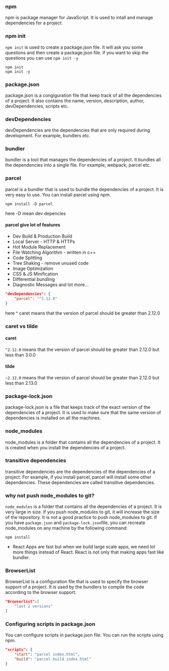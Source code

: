 ### npm 
npm is package manager for JavaScript. It is used to intall and manage dependencies for a project.
### npm init 
`npm init` is used to create a package.json file. It will ask you some questions and then create a package.json file. if you want to skip the questions you can use `npm init -y`
```terminal
npm init
npm init -y
```
### package.json
package.json is a congiguration file that keep track of all the dependencies of a project. It also contains the name, version, description, author, devDependencies, scripts etc.

### devDependencies
devDependencies are the dependencies that are only required during development. For example, bundlers etc.

### bundler 
bundler is a tool that manages the dependencies of a project. It bundles all the dependencies into a single file. For example, webpack, parcel etc.

### parcel 
parcel is a bundler that is used to bundle the dependencies of a project. It is very easy to use. You can install parcel using npm. 
```terminal
npm install -D parcel 
```
here -D mean dev depencies

#### parcel give lot of features 
- Dev Build & Production Build
- Local Server - HTTP & HTTPs
- Hot Module Replacement
- File Watching Algorithm - written in c++
- Code Splitting
- Tree Shaking - remove unused code
- Image Optimization
- CSS & JS Minification
- Differential bundling
- Diagnostic Messages
and lot more...


``` Json
"devDependencies": {
    "parcel": "^2.12.0"
}
```
here ^ caret means that the version of parcel should be greater than 2.12.0 

### caret vs tilde
#### caret
`^2.12.0` means that the version of parcel should be greater than 2.12.0 but less than 3.0.0
#### tilde
`~2.12.0` means that the version of parcel should be greater than 2.12.0 but less than 2.13.0

### package-lock.json
package-lock.json is a file that keeps track of the exact version of the dependencies of a project. It is used to make sure that the same version of dependencies is installed on all the machines.

### node_modules
node_modules is a folder that contains all the dependencies of a project. It is created when you install the dependencies of a project.

### transitive dependencies
transitive dependencies are the dependencies of the dependencies of a project. For example, if you install parcel, parcel will install some other dependencies. These dependencies are called transitive dependencies.

### why not push node_modules to git?
`node_modules` is a folder that contains all the dependencies of a project. It is very large in size. If you push node_modules to git, it will increase the size of the repository. It is not a good practice to push node_modules to git. 
If you have `package.json` and `package-lock.json`file, you can recreate node_modules on any machine by the following command:
```terminal
npm install
```

- React Apps are fast but when we build large scale apps, we need lot more things instead of React. React is not only that making apps fast like bundler. 

### BrowserList
BrowserList is a configuration file that is used to specify the browser support of a project. It is used by the bundlers to compile the code according to the browser support.

```Json
"Browserlist":[
    "last 2 versions"
]
```

### Configuring scripts in package.json
You can configure scripts in package.json file. You can run the scripts using npm.
```Json
"scripts": {
    "start": "parcel index.html",
    "build": "parcel build index.html"
}
```